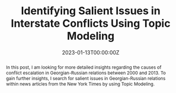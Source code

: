 ---
title: "Identifying Salient Issues in Interstate Conflicts Using Topic Modeling"
authors: 
- Sebastian Cujai
date: "2023-01-13T00:00:00Z"
publication: "Blog Post"
publication_short: "In: *sebastiancujai.com*. Available at: ogy.de/dgb1"
publication_types: ["0"]
url_code: 'https://osf.io/w8ap4/'
abstract: "In this post, I am looking for more detailed insights regarding the causes of conflict escalation in Georgian-Russian relations between 2000 and 2013. To gain further insights, I search for salient issues in Georgian-Russian relations within news articles from the New York Times by using Topic Modeling."
---